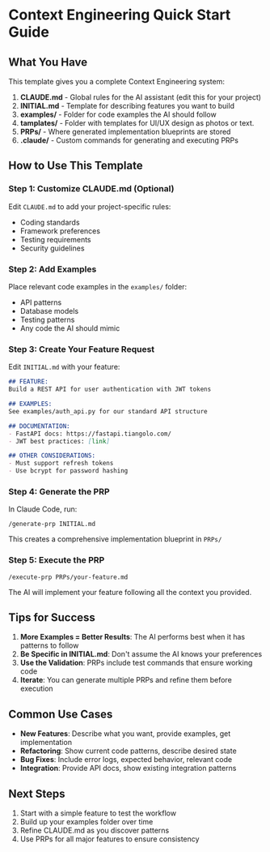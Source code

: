 # Context Engineering Quick Start Guide

## What You Have

This template gives you a complete Context Engineering system:

1. **CLAUDE.md** - Global rules for the AI assistant (edit this for your project)
2. **INITIAL.md** - Template for describing features you want to build
3. **examples/** - Folder for code examples the AI should follow
4. **tamplates/** - Folder with templates for UI/UX design as photos or text.
4. **PRPs/** - Where generated implementation blueprints are stored
5. **.claude/** - Custom commands for generating and executing PRPs

## How to Use This Template

### Step 1: Customize CLAUDE.md (Optional)
Edit `CLAUDE.md` to add your project-specific rules:
- Coding standards
- Framework preferences
- Testing requirements
- Security guidelines

### Step 2: Add Examples
Place relevant code examples in the `examples/` folder:
- API patterns
- Database models
- Testing patterns
- Any code the AI should mimic

### Step 3: Create Your Feature Request
Edit `INITIAL.md` with your feature:
```markdown
## FEATURE:
Build a REST API for user authentication with JWT tokens

## EXAMPLES:
See examples/auth_api.py for our standard API structure

## DOCUMENTATION:
- FastAPI docs: https://fastapi.tiangolo.com/
- JWT best practices: [link]

## OTHER CONSIDERATIONS:
- Must support refresh tokens
- Use bcrypt for password hashing
```

### Step 4: Generate the PRP
In Claude Code, run:
```
/generate-prp INITIAL.md
```

This creates a comprehensive implementation blueprint in `PRPs/`

### Step 5: Execute the PRP
```
/execute-prp PRPs/your-feature.md
```

The AI will implement your feature following all the context you provided.

## Tips for Success

1. **More Examples = Better Results**: The AI performs best when it has patterns to follow
2. **Be Specific in INITIAL.md**: Don't assume the AI knows your preferences
3. **Use the Validation**: PRPs include test commands that ensure working code
4. **Iterate**: You can generate multiple PRPs and refine them before execution

## Common Use Cases

- **New Features**: Describe what you want, provide examples, get implementation
- **Refactoring**: Show current code patterns, describe desired state
- **Bug Fixes**: Include error logs, expected behavior, relevant code
- **Integration**: Provide API docs, show existing integration patterns

## Next Steps

1. Start with a simple feature to test the workflow
2. Build up your examples folder over time
3. Refine CLAUDE.md as you discover patterns
4. Use PRPs for all major features to ensure consistency